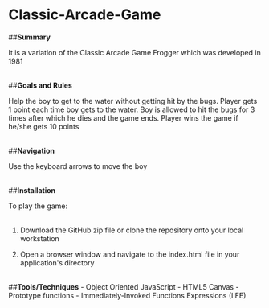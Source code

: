 # Classic-Arcade-Game

##<strong>Summary</strong>
<p>It is a variation of the Classic Arcade Game Frogger which was developed in 1981</p>
<br>
##<strong>Goals and Rules</strong>
<p>Help the boy to get to the water without getting hit by the bugs. Player gets 1 point each time boy gets to the water. Boy is allowed to hit the bugs for 3 times after which he dies and the game ends. Player wins the game if he/she gets 10 points </p>
<br>
##<strong>Navigation</strong>
<p>Use the keyboard arrows to move the boy</p>
<br>
##<strong>Installation</strong>
<p>To play the game:<br><br>

1. Download the GitHub zip file or clone the repository onto your local workstation<br>

2. Open a browser window and navigate to the index.html file in your application's directory
</p>
<br>
##<strong>Tools/Techniques</strong>
- Object Oriented JavaScript
- HTML5 Canvas
- Prototype functions
- Immediately-Invoked Functions Expressions (IIFE)

